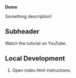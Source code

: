 **Demo**

Something description!

## Subheader

Watch the tutorial on YouTube.

## Local Development

1. Open index.html instructions.
